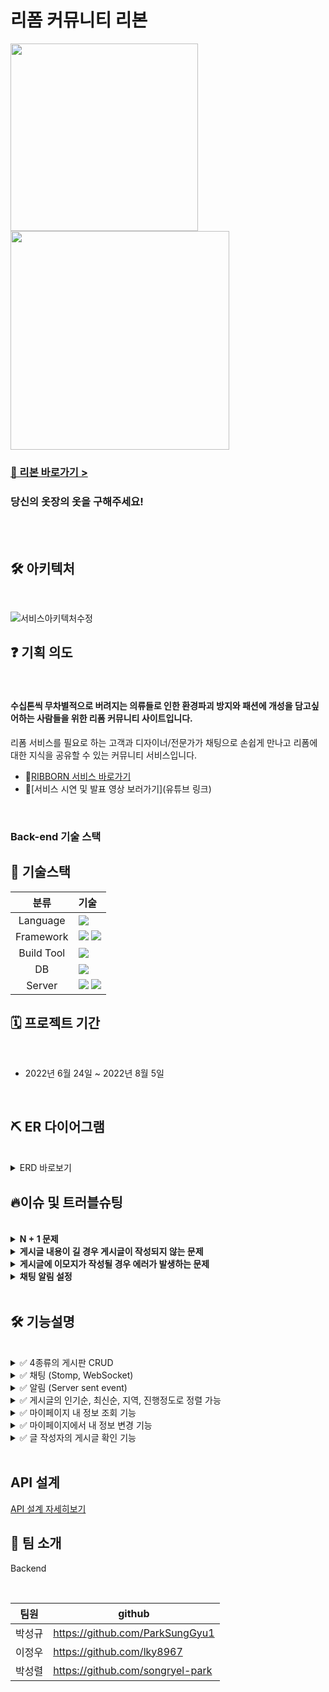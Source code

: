 # 리폼 커뮤니티 리본

<img height="300px" src="https://user-images.githubusercontent.com/105181604/181456826-d342485e-99c7-4f0c-8e28-b8c9870b9195.png">

<img height="350px" src="https://user-images.githubusercontent.com/102746846/189794459-e26d2307-4ce4-4601-a6b3-8d3deb6d711f.png">

### [🎀 리본 바로가기 >](https://chahj.shop)


   
### 당신의 옷장의 옷을 구해주세요! 
<br><br>

## 🛠️ 아키텍처

<br>
<!-- <details> -->
<!--     <summary>아키텍처 바로보기</summary> -->

<!-- summary 아래 한칸 공백 두고 내용 삽입 -->
![서비스아키텍처수정](https://user-images.githubusercontent.com/59018674/182071222-93c422c3-7169-46d3-b223-857d56fa8dfd.png)


<!-- </details> -->


   
## ❓ 기획 의도       
<br>




#### 수십톤씩 무차별적으로 버려지는 의류들로 인한 환경파괴 방지와 패션에 개성을 담고싶어하는 사람들을 위한 리폼 커뮤니티 사이트입니다.

  리폼 서비스를 필요로 하는 고객과 디자이너/전문가가 채팅으로 손쉽게 만나고
  리폼에 대한 지식을 공유할 수 있는 커뮤니티 서비스입니다.


* 🤟[RIBBORN 서비스 바로가기](https://chahj.shop/)
* 👀[서비스 시연 및 발표 영상 보러가기](유튜브 링크)

<br>

### Back-end 기술 스택
## 📜 기술스택
|분류|기술|
| :-: |:- |
|Language|<img src="https://img.shields.io/badge/JAVA-007396?style=for-the-badge&logo=java&logoColor=white">|
|Framework|<img src="https://img.shields.io/badge/Spring-6DB33F?style=for-the-badge&logo=Spring&logoColor=white"> <img src="https://img.shields.io/badge/Springboot-6DB33F?style=for-the-badge&logo=Springboot&logoColor=white">|
|Build Tool|<img src="https://img.shields.io/badge/gradle-02303A?style=for-the-badge&logo=gradle&logoColor=white">|
|DB|<img src="https://img.shields.io/badge/mysql-4479A1?style=for-the-badge&logo=mysql&logoColor=white">|
|Server|<img src="https://img.shields.io/badge/aws-232F3E?style=for-the-badge&logo=AmazonAWS&logoColor=white"> <img src="https://img.shields.io/badge/Amazon S3-569A31?style=for-the-badge&logo=Amazon S3&logoColor=white">|





## 🗓 프로젝트 기간

<br>

* 2022년 6월 24일 ~ 2022년 8월 5일 
  
<br>  

## ⛏️ ER 다이어그램

<br>

<details>
    <summary>ERD 바로보기</summary>

<!-- summary 아래 한칸 공백 두고 내용 삽입 -->
![ribborn (1)](https://user-images.githubusercontent.com/59018674/182074665-6bd5c496-4d1a-4847-911a-dd020ab3adcf.png)



</details>

## 🔥이슈 및 트러블슈팅

<br>

<details>
<summary><b>N + 1 문제</b></summary>
  
> **문제** : User, Post, Contents, Comment 엔티티는 N:1 맵핑이 되어있기 때문에 호출 시 N + 1 문제를 야기할 수 있음
>
> **해결** : fetch = FetchType.LAZY 설정으로 LAZY 로딩을 하면 N+1 문제는 발생하지 않습니다. 
  
</details>
<details>
<summary><b>게시글 내용이 길 경우 게시글이 작성되지 않는 문제</b></summary>
  
> **문제** : 게시글 내용이 길 경우 게시글이 작성되지 않고 rollback 처리 되는 문제 발생
>
> **해결** : 프론트단에서 글자 수를 제한하는 방법으로 생각했으나, 커뮤니티 서비스 특성상 글자수를 제한하는 것은 유저 입장에서 큰 불편함을 겪을 수 있기 때문에 nginx.conf 파일에서 client_max_body_size를 조정해서 처리했음
  
</details>

<details>
<summary><b>게시글에 이모지가 작성될 경우 에러가 발생하는 문제</b></summary>
  
> **문제** : 게시글,댓글,아이디 등 String이 들어가는 모든 문구에서 이모지가 들어갈 경우 HttpMessageNotWritableException 에러가 발생했음
>
> **해결** : 이모지는 2byte보다 크기가 크기 때문에 문제가 발생할 수 있다. XSS 필터를 추가해 해결할 수 있을 것 같다(22.08.01 현재 해결 x)
  
</details>

<details>
<summary><b>채팅 알림 설정 </b></summary>
  
> **문제** : 기존에 채팅을 웹소켓으로 구현하였는데 알림이라는것은 서버에서 클라이언트로만 데이터를 보내면되는 단방향통신만 있으면 충분할꺼라고 생각을하여 다른 통신 방법을 
   찾아봄
>
> **해결** : 단방향 데이터 통신방식인 SSE(server sent event) 방식을 선택하여 사용에 대한
  자세한 내용은 링크 들어가시면 좋습니다. [📝]( https://successful-spur-143.notion.site/0f7341351c50473292bc9648f532c7b0 )
  
</details>

<br>

## :hammer_and_wrench: 기능설명

<br>
<details>
<summary> ✅ 4종류의 게시판 CRUD</summary>
  
<div markdown="1">       

- 리폼 견적요청, 리폼 후기, 리폼 질문, 디자이너/전문가 룩북 4종류의 게시판 CRUD
- 이미지 업로드, 댓글CRUD, 게시글 좋아요 및 공유 가능

![3](https://user-images.githubusercontent.com/59018674/182070501-58f8ad90-c6e4-45eb-ad04-bc4e6066a114.PNG)
![4](https://user-images.githubusercontent.com/59018674/182070504-1e9e1701-7db6-4b9b-b6fa-fc50ca46ae79.PNG)
![5](https://user-images.githubusercontent.com/59018674/182070505-b29ad171-7a23-4bd0-a95e-57f045683852.PNG)
![6](https://user-images.githubusercontent.com/59018674/182070509-b51b75ab-54ba-4a17-8e47-b64880e29791.PNG)


</div>
</details>

<details>
<summary> ✅ 채팅 (Stomp, WebSocket)</summary>
  
<div markdown="1">       

- 전문가/디자이너, 일반유저간 1 : 1 채팅방 생성
- 채팅 내용이 분 단위로 구분됨
- 좌측 채팅목록에서 기존 채팅중이던 목록을 확인할 수 있음
- 채팅 중 견적 게시글에 대해 진행중, 완료 등으로 상태 변경 가능

![채팅](https://user-images.githubusercontent.com/59018674/182070598-098dff0a-1d85-4a7f-a543-747b73ad3874.png)

</div>
</details>

<details>
<summary> ✅ 알림 (Server sent event)</summary>
  
<div markdown="1">       

- 해당 채팅방에 있지 않거나 오프라인 상태 시, 알림 송신
  * 새로운 메시지 전달 시
  * 해당 견적 게시글의 상태가 변경될 시
  * 전문가/디자이너가 거래 취소 시
  
여기에 알림 이미지

</div>
</details>

<details>
<summary> ✅ 게시글의 인기순, 최신순, 지역, 진행정도로 정렬 가능</summary>
  
<div markdown="1">       
  
![image](https://user-images.githubusercontent.com/59018674/182070687-d319b7e2-dbf8-4352-be9c-bf221e97942b.png)
![image](https://user-images.githubusercontent.com/59018674/182070772-f3983d02-e2aa-4421-94ab-22200a739a4a.png)


</div>
</details>

<details>
<summary> ✅ 마이페이지 내 정보 조회 기능</summary>
  
- 본인이 작성한 게시글 / 북마크한 게시글을 확인 가능  
  
<div markdown="1">       
  
![image](https://user-images.githubusercontent.com/59018674/182070840-971b6ac3-d74f-49b8-b3ce-e6a5d1a525d1.png)

</div>
</details>

<details>
<summary> ✅ 마이페이지에서 내 정보 변경 기능</summary>
  
- 닉네임 및 개인정보 변경 가능
  
<div markdown="1">       
  
![image](https://user-images.githubusercontent.com/59018674/182070899-f14dcd71-11de-4aad-9152-8d43b600edfd.png)
  
</div>
</details>

<details>
<summary> ✅ 글 작성자의 게시글 확인 기능</summary>
  
- 작성자의 마이페이지에서 게시글 확인 가능 
  
<div markdown="1">       
  
![image](https://user-images.githubusercontent.com/59018674/182071064-215be52f-a653-4b91-b694-aadce3f2903b.png)
  
</div>
</details>

<br>

##  API 설계

[API 설계 자세히보기](https://www.notion.so/API-3078c33df93d4bc180531687a99b2757)

## 👥 팀 소개

Backend

<br>

팀원|github
---|---|
박성규 | https://github.com/ParkSungGyu1
이정우 | https://github.com/lky8967
박성렬 | https://github.com/songryel-park
<br>




